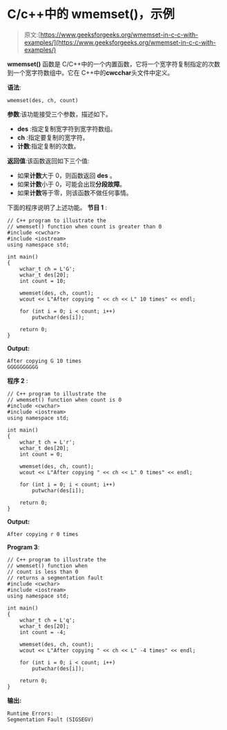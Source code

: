 # C/c++中的 wmemset()，示例

> 原文:[https://www.geeksforgeeks.org/wmemset-in-c-c-with-examples/](https://www.geeksforgeeks.org/wmemset-in-c-c-with-examples/)

**wmemset()** 函数是 C/C++中的一个内置函数，它将一个宽字符复制指定的次数到一个宽字符数组中。它在 C++中的**cwcchar**头文件中定义。

**语法**:

```
wmemset(des, ch, count)
```

**参数**:该功能接受三个参数，描述如下。

*   **des** :指定复制宽字符到宽字符数组。
*   **ch** :指定要复制的宽字符。
*   **计数**:指定复制的次数。

**返回值**:该函数返回如下三个值:

*   如果**计数**大于 0，则函数返回 **des** 。
*   如果**计数**小于 0，可能会出现**分段故障**。
*   如果**计数**等于零，则该函数不做任何事情。

下面的程序说明了上述功能。
**节目 1** :

```
// C++ program to illustrate the
// wmemset() function when count is greater than 0
#include <cwchar>
#include <iostream>
using namespace std;

int main()
{
    wchar_t ch = L'G';
    wchar_t des[20];
    int count = 10;

    wmemset(des, ch, count);
    wcout << L"After copying " << ch << L" 10 times" << endl;

    for (int i = 0; i < count; i++)
        putwchar(des[i]);

    return 0;
}
```

**Output:**

```
After copying G 10 times
GGGGGGGGGG

```

**程序 2** :

```
// C++ program to illustrate the
// wmemset() function when count is 0
#include <cwchar>
#include <iostream>
using namespace std;

int main()
{
    wchar_t ch = L'r';
    wchar_t des[20];
    int count = 0;

    wmemset(des, ch, count);
    wcout << L"After copying " << ch << L" 0 times" << endl;

    for (int i = 0; i < count; i++)
        putwchar(des[i]);

    return 0;
}
```

**Output:**

```
After copying r 0 times

```

**Program 3**:

```
// C++ program to illustrate the
// wmemset() function when 
// count is less than 0
// returns a segmentation fault 
#include <cwchar>
#include <iostream>
using namespace std;

int main()
{
    wchar_t ch = L'q';
    wchar_t des[20];
    int count = -4;

    wmemset(des, ch, count);
    wcout << L"After copying " << ch << L" -4 times" << endl;

    for (int i = 0; i < count; i++)
        putwchar(des[i]);

    return 0;
}
```

**输出:**

```
Runtime Errors:
Segmentation Fault (SIGSEGV)

```